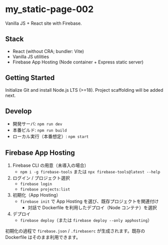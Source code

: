 # my_static-page-002

Vanilla JS + React site with Firebase.

## Stack

- React (without CRA; bundler: Vite)
- Vanilla JS utilities
- Firebase App Hosting (Node container + Express static server)

## Getting Started

Initialize Git and install Node.js LTS (>=18). Project scaffolding will be added next.

## Develop

- 開発サーバ: `npm run dev`
- 本番ビルド: `npm run build`
- ローカル実行（本番想定）: `npm start`

## Firebase App Hosting

1) Firebase CLI の用意（未導入の場合）
   - `npm i -g firebase-tools` または `npx firebase-tools@latest --help`
2) ログイン / プロジェクト選択
   - `firebase login`
   - `firebase projects:list`
3) 初期化（App Hosting）
   - `firebase init` で App Hosting を選び、既存プロジェクトを関連付け
     - 対話で Dockerfile を利用したデプロイ（Node コンテナ）を選択
4) デプロイ
   - `firebase deploy`（または `firebase deploy --only apphosting`）

初期化の過程で `firebase.json` / `.firebaserc` が生成されます。既存の Dockerfile はそのまま利用できます。
